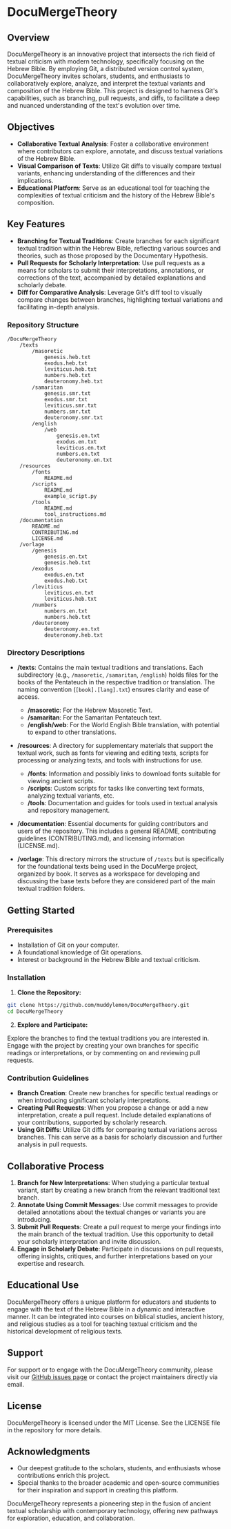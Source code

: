 # DocuMergeTheory

## Overview

DocuMergeTheory is an innovative project that intersects the rich field of textual criticism with modern technology, specifically focusing on the Hebrew Bible. By employing Git, a distributed version control system, DocuMergeTheory invites scholars, students, and enthusiasts to collaboratively explore, analyze, and interpret the textual variants and composition of the Hebrew Bible. This project is designed to harness Git's capabilities, such as branching, pull requests, and diffs, to facilitate a deep and nuanced understanding of the text's evolution over time.

## Objectives

- **Collaborative Textual Analysis**: Foster a collaborative environment where contributors can explore, annotate, and discuss textual variations of the Hebrew Bible.
- **Visual Comparison of Texts**: Utilize Git diffs to visually compare textual variants, enhancing understanding of the differences and their implications.
- **Educational Platform**: Serve as an educational tool for teaching the complexities of textual criticism and the history of the Hebrew Bible's composition.

## Key Features

- **Branching for Textual Traditions**: Create branches for each significant textual tradition within the Hebrew Bible, reflecting various sources and theories, such as those proposed by the Documentary Hypothesis.
- **Pull Requests for Scholarly Interpretation**: Use pull requests as a means for scholars to submit their interpretations, annotations, or corrections of the text, accompanied by detailed explanations and scholarly debate.
- **Diff for Comparative Analysis**: Leverage Git's diff tool to visually compare changes between branches, highlighting textual variations and facilitating in-depth analysis.


### Repository Structure

```
/DocuMergeTheory
    /texts
        /masoretic
            genesis.heb.txt
            exodus.heb.txt
            leviticus.heb.txt
            numbers.heb.txt
            deuteronomy.heb.txt
        /samaritan
            genesis.smr.txt
            exodus.smr.txt
            leviticus.smr.txt
            numbers.smr.txt
            deuteronomy.smr.txt
        /english
            /web
                genesis.en.txt
                exodus.en.txt
                leviticus.en.txt
                numbers.en.txt
                deuteronomy.en.txt
    /resources
        /fonts
            README.md
        /scripts
            README.md
            example_script.py
        /tools
            README.md
            tool_instructions.md
    /documentation
        README.md
        CONTRIBUTING.md
        LICENSE.md
    /vorlage
        /genesis
            genesis.en.txt
            genesis.heb.txt
        /exodus
            exodus.en.txt
            exodus.heb.txt
        /leviticus
            leviticus.en.txt
            leviticus.heb.txt
        /numbers
            numbers.en.txt
            numbers.heb.txt
        /deuteronomy
            deuteronomy.en.txt
            deuteronomy.heb.txt
```

### Directory Descriptions

- **/texts**: Contains the main textual traditions and translations. Each subdirectory (e.g., `/masoretic`, `/samaritan`, `/english`) holds files for the books of the Pentateuch in the respective tradition or translation. The naming convention (`[book].[lang].txt`) ensures clarity and ease of access.
    - **/masoretic**: For the Hebrew Masoretic Text.
    - **/samaritan**: For the Samaritan Pentateuch text.
    - **/english/web**: For the World English Bible translation, with potential to expand to other translations.

- **/resources**: A directory for supplementary materials that support the textual work, such as fonts for viewing and editing texts, scripts for processing or analyzing texts, and tools with instructions for use.
    - **/fonts**: Information and possibly links to download fonts suitable for viewing ancient scripts.
    - **/scripts**: Custom scripts for tasks like converting text formats, analyzing textual variants, etc.
    - **/tools**: Documentation and guides for tools used in textual analysis and repository management.

- **/documentation**: Essential documents for guiding contributors and users of the repository. This includes a general README, contributing guidelines (CONTRIBUTING.md), and licensing information (LICENSE.md).

- **/vorlage**: This directory mirrors the structure of `/texts` but is specifically for the foundational texts being used in the DocuMerge project, organized by book. It serves as a workspace for developing and discussing the base texts before they are considered part of the main textual tradition folders.



## Getting Started

### Prerequisites

- Installation of Git on your computer.
- A foundational knowledge of Git operations.
- Interest or background in the Hebrew Bible and textual criticism.

### Installation

1. **Clone the Repository:**

```bash
git clone https://github.com/muddylemon/DocuMergeTheory.git
cd DocuMergeTheory
```

2. **Explore and Participate:**

Explore the branches to find the textual traditions you are interested in. Engage with the project by creating your own branches for specific readings or interpretations, or by commenting on and reviewing pull requests.

### Contribution Guidelines

- **Branch Creation**: Create new branches for specific textual readings or when introducing significant scholarly interpretations.
- **Creating Pull Requests**: When you propose a change or add a new interpretation, create a pull request. Include detailed explanations of your contributions, supported by scholarly research.
- **Using Git Diffs**: Utilize Git diffs for comparing textual variations across branches. This can serve as a basis for scholarly discussion and further analysis in pull requests.

## Collaborative Process

1. **Branch for New Interpretations**: When studying a particular textual variant, start by creating a new branch from the relevant traditional text branch.
2. **Annotate Using Commit Messages**: Use commit messages to provide detailed annotations about the textual changes or variants you are introducing.
3. **Submit Pull Requests**: Create a pull request to merge your findings into the main branch of the textual tradition. Use this opportunity to detail your scholarly interpretation and invite discussion.
4. **Engage in Scholarly Debate**: Participate in discussions on pull requests, offering insights, critiques, and further interpretations based on your expertise and research.

## Educational Use

DocuMergeTheory offers a unique platform for educators and students to engage with the text of the Hebrew Bible in a dynamic and interactive manner. It can be integrated into courses on biblical studies, ancient history, and religious studies as a tool for teaching textual criticism and the historical development of religious texts.

## Support

For support or to engage with the DocuMergeTheory community, please visit our [GitHub issues page](https://github.com/muddylemon/DocuMergeTheory/issues) or contact the project maintainers directly via email.

## License

DocuMergeTheory is licensed under the MIT License. See the LICENSE file in the repository for more details.

## Acknowledgments

- Our deepest gratitude to the scholars, students, and enthusiasts whose contributions enrich this project.
- Special thanks to the broader academic and open-source communities for their inspiration and support in creating this platform.

DocuMergeTheory represents a pioneering step in the fusion of ancient textual scholarship with contemporary technology, offering new pathways for exploration, education, and collaboration.
